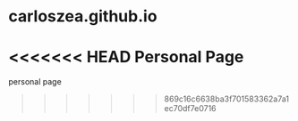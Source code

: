 # carloszea.github.io
<<<<<<< HEAD
Personal Page
=======
personal page
>>>>>>> 869c16c6638ba3f701583362a7a1ec70df7e0716
